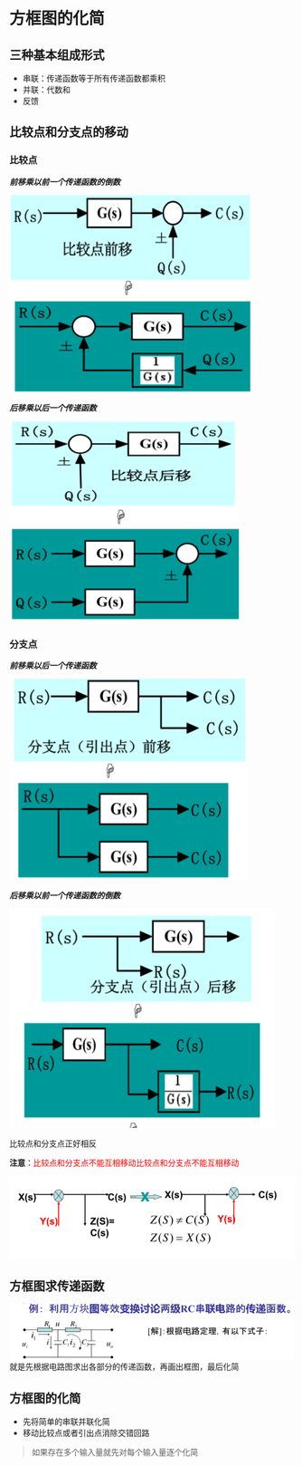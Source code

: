 # 方框图的化简

## 三种基本组成形式

- 串联：传递函数等于所有传递函数都乘积
- 并联：代数和
- 反馈

## 比较点和分支点的移动

### 比较点

***前移乘以前一个传递函数的倒数***

![](2022-10-07-20-12-00.png)

***后移乘以后一个传递函数***

![](2022-10-07-20-12-46.png)

### 分支点

***前移乘以后一个传递函数***

![](2022-10-07-20-14-51.png)

***后移乘以前一个传递函数的倒数***

![](2022-10-07-20-15-25.png)

比较点和分支点正好相反

**注意**：<font color=Red>比较点和分支点不能互相移动比较点和分支点不能互相移动</font>

![](2022-10-07-20-20-54.png)

## 方框图求传递函数

![](2022-10-07-20-22-52.png)
就是先根据电路图求出各部分的传递函数，再画出框图，最后化简

## 方框图的化简
- 先将简单的串联并联化简
- 移动比较点或者引出点消除交错回路
  
> 如果存在多个输入量就先对每个输入量逐个化简
  
